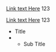 [Link text Here](https://link-url-here.org) 123

[Link text Here](https://link-url-here.org) 123
* Title
* * Sub Title
